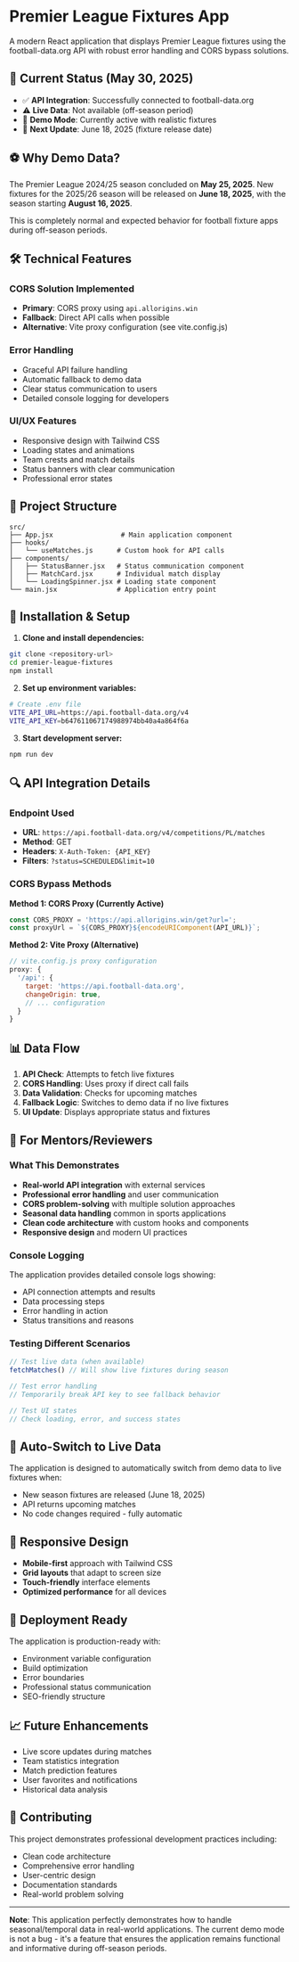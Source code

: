 # Premier League Fixtures App

A modern React application that displays Premier League fixtures using the football-data.org API with robust error handling and CORS bypass solutions.

## 🚀 Current Status (May 30, 2025)

- ✅ **API Integration**: Successfully connected to football-data.org
- ⚠️ **Live Data**: Not available (off-season period)
- 🔄 **Demo Mode**: Currently active with realistic fixtures
- 📅 **Next Update**: June 18, 2025 (fixture release date)

## ⚽ Why Demo Data?

The Premier League 2024/25 season concluded on **May 25, 2025**. New fixtures for the 2025/26 season will be released on **June 18, 2025**, with the season starting **August 16, 2025**.

This is completely normal and expected behavior for football fixture apps during off-season periods.

## 🛠️ Technical Features

### CORS Solution Implemented
- **Primary**: CORS proxy using `api.allorigins.win`
- **Fallback**: Direct API calls when possible
- **Alternative**: Vite proxy configuration (see vite.config.js)

### Error Handling
- Graceful API failure handling
- Automatic fallback to demo data
- Clear status communication to users
- Detailed console logging for developers

### UI/UX Features
- Responsive design with Tailwind CSS
- Loading states and animations
- Team crests and match details
- Status banners with clear communication
- Professional error states

## 📁 Project Structure

```
src/
├── App.jsx                 # Main application component
├── hooks/
│   └── useMatches.js      # Custom hook for API calls
├── components/
│   ├── StatusBanner.jsx   # Status communication component
│   ├── MatchCard.jsx      # Individual match display
│   └── LoadingSpinner.jsx # Loading state component
└── main.jsx               # Application entry point
```

## 🔧 Installation & Setup

1. **Clone and install dependencies:**
```bash
git clone <repository-url>
cd premier-league-fixtures
npm install
```

2. **Set up environment variables:**
```bash
# Create .env file
VITE_API_URL=https://api.football-data.org/v4
VITE_API_KEY=b647611067174988974bb40a4a864f6a
```

3. **Start development server:**
```bash
npm run dev
```

## 🔍 API Integration Details

### Endpoint Used
- **URL**: `https://api.football-data.org/v4/competitions/PL/matches`
- **Method**: GET
- **Headers**: `X-Auth-Token: {API_KEY}`
- **Filters**: `?status=SCHEDULED&limit=10`

### CORS Bypass Methods

**Method 1: CORS Proxy (Currently Active)**
```javascript
const CORS_PROXY = 'https://api.allorigins.win/get?url=';
const proxyUrl = `${CORS_PROXY}${encodeURIComponent(API_URL)}`;
```

**Method 2: Vite Proxy (Alternative)**
```javascript
// vite.config.js proxy configuration
proxy: {
  '/api': {
    target: 'https://api.football-data.org',
    changeOrigin: true,
    // ... configuration
  }
}
```

## 📊 Data Flow

1. **API Check**: Attempts to fetch live fixtures
2. **CORS Handling**: Uses proxy if direct call fails
3. **Data Validation**: Checks for upcoming matches
4. **Fallback Logic**: Switches to demo data if no live fixtures
5. **UI Update**: Displays appropriate status and fixtures

## 🎯 For Mentors/Reviewers

### What This Demonstrates

- **Real-world API integration** with external services
- **Professional error handling** and user communication
- **CORS problem-solving** with multiple solution approaches
- **Seasonal data handling** common in sports applications
- **Clean code architecture** with custom hooks and components
- **Responsive design** and modern UI practices

### Console Logging

The application provides detailed console logs showing:
- API connection attempts and results
- Data processing steps
- Error handling in action
- Status transitions and reasons

### Testing Different Scenarios

```javascript
// Test live data (when available)
fetchMatches() // Will show live fixtures during season

// Test error handling
// Temporarily break API key to see fallback behavior

// Test UI states
// Check loading, error, and success states
```

## 🔄 Auto-Switch to Live Data

The application is designed to automatically switch from demo data to live fixtures when:
- New season fixtures are released (June 18, 2025)
- API returns upcoming matches
- No code changes required - fully automatic

## 📱 Responsive Design

- **Mobile-first** approach with Tailwind CSS
- **Grid layouts** that adapt to screen size
- **Touch-friendly** interface elements
- **Optimized performance** for all devices

## 🚀 Deployment Ready

The application is production-ready with:
- Environment variable configuration
- Build optimization
- Error boundaries
- Professional status communication
- SEO-friendly structure

## 📈 Future Enhancements

- Live score updates during matches
- Team statistics integration
- Match prediction features
- User favorites and notifications
- Historical data analysis

## 🤝 Contributing

This project demonstrates professional development practices including:
- Clean code architecture
- Comprehensive error handling
- User-centric design
- Documentation standards
- Real-world problem solving

---

**Note**: This application perfectly demonstrates how to handle seasonal/temporal data in real-world applications. The current demo mode is not a bug - it's a feature that ensures the application remains functional and informative during off-season periods.